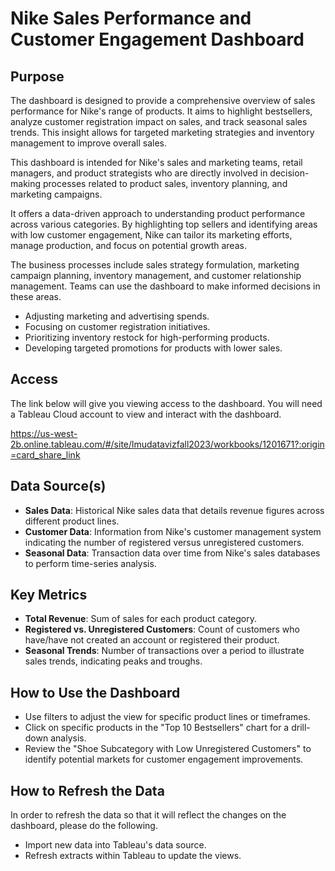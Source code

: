 # Nike Sales Performance and Customer Engagement Dashboard

## Purpose
The dashboard is designed to provide a comprehensive overview of sales performance for Nike's range of products. It aims to highlight bestsellers, analyze customer registration impact on sales, and track seasonal sales trends. This insight allows for targeted marketing strategies and inventory management to improve overall sales.

This dashboard is intended for Nike's sales and marketing teams, retail managers, and product strategists who are directly involved in decision-making processes related to product sales, inventory planning, and marketing campaigns.

It offers a data-driven approach to understanding product performance across various categories. By highlighting top sellers and identifying areas with low customer engagement, Nike can tailor its marketing efforts, manage production, and focus on potential growth areas.

The business processes include sales strategy formulation, marketing campaign planning, inventory management, and customer relationship management. Teams can use the dashboard to make informed decisions in these areas.

- Adjusting marketing and advertising spends.
- Focusing on customer registration initiatives.
- Prioritizing inventory restock for high-performing products.
- Developing targeted promotions for products with lower sales.

## Access
The link below will give you viewing access to the dashboard. You will need a Tableau Cloud account to view and interact with the dashboard.

https://us-west-2b.online.tableau.com/#/site/lmudatavizfall2023/workbooks/1201671?:origin=card_share_link

## Data Source(s)
- **Sales Data**: Historical Nike sales data that details revenue figures across different product lines.
- **Customer Data**: Information from Nike's customer management system indicating the number of registered versus unregistered customers.
- **Seasonal Data**: Transaction data over time from Nike's sales databases to perform time-series analysis.

## Key Metrics
- **Total Revenue**: Sum of sales for each product category.
- **Registered vs. Unregistered Customers**: Count of customers who have/have not created an account or registered their product.
- **Seasonal Trends**: Number of transactions over a period to illustrate sales trends, indicating peaks and troughs.

## How to Use the Dashboard
- Use filters to adjust the view for specific product lines or timeframes.
- Click on specific products in the "Top 10 Bestsellers" chart for a drill-down analysis.
- Review the "Shoe Subcategory with Low Unregistered Customers" to identify potential markets for customer engagement improvements.

## How to Refresh the Data
In order to refresh the data so that it will reflect the changes on the dashboard, please do the following.
- Import new data into Tableau's data source.
- Refresh extracts within Tableau to update the views.
